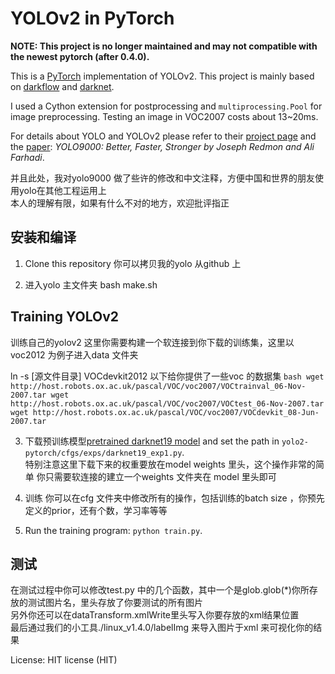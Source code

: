 # YOLOv2 in PyTorch
**NOTE: This project is no longer maintained and may not compatible with the newest pytorch (after 0.4.0).**

This is a [PyTorch](https://github.com/pytorch/pytorch)
implementation of YOLOv2.
This project is mainly based on [darkflow](https://github.com/thtrieu/darkflow)
and [darknet](https://github.com/pjreddie/darknet).

I used a Cython extension for postprocessing and 
`multiprocessing.Pool` for image preprocessing.
Testing an image in VOC2007 costs about 13~20ms.

For details about YOLO and YOLOv2 please refer to their [project page](https://pjreddie.com/darknet/yolo/) 
and the [paper](https://arxiv.org/abs/1612.08242):
*YOLO9000: Better, Faster, Stronger by Joseph Redmon and Ali Farhadi*.

并且此处，我对yolo9000 做了些许的修改和中文注释，方便中国和世界的朋友使用yolo在其他工程运用上  
本人的理解有限，如果有什么不对的地方，欢迎批评指正  



## 安装和编译
1. Clone this repository
    你可以拷贝我的yolo 从github 上  

2. 进入yolo 主文件夹 bash make.sh  

## Training YOLOv2
训练自己的yolov2
这里你需要构建一个软连接到你下载的训练集，这里以voc2012 为例子进入data 文件夹  

ln -s [源文件目录] VOCdevkit2012 以下给你提供了一些voc 的数据集
    ```bash
    wget http://host.robots.ox.ac.uk/pascal/VOC/voc2007/VOCtrainval_06-Nov-2007.tar
    wget http://host.robots.ox.ac.uk/pascal/VOC/voc2007/VOCtest_06-Nov-2007.tar
    wget http://host.robots.ox.ac.uk/pascal/VOC/voc2007/VOCdevkit_08-Jun-2007.tar
    ```
    
3. 下载预训练模型[pretrained darknet19 model](https://drive.google.com/file/d/0B4pXCfnYmG1WRG52enNpcV80aDg/view?usp=sharing)
and set the path in `yolo2-pytorch/cfgs/exps/darknet19_exp1.py`.  
    特别注意这里下载下来的权重要放在model weights 里头，这个操作非常的简单 你只需要软连接的建立一个weights 文件夹在 model 里头即可  

4. 训练
    你可以在cfg 文件夹中修改所有的操作，包括训练的batch size ，你预先定义的prior，还有个数，学习率等等  


6. Run the training program: `python train.py`.


## 测试
在测试过程中你可以修改test.py 中的几个函数，其中一个是glob.glob(*)你所存放的测试图片名，里头存放了你要测试的所有图片  
另外你还可以在dataTransform.xmlWrite里头写入你要存放的xml结果位置  
最后通过我们的小工具./linux_v1.4.0/labelImg 来导入图片于xml 来可视化你的结果  



License: HIT license (HIT)
